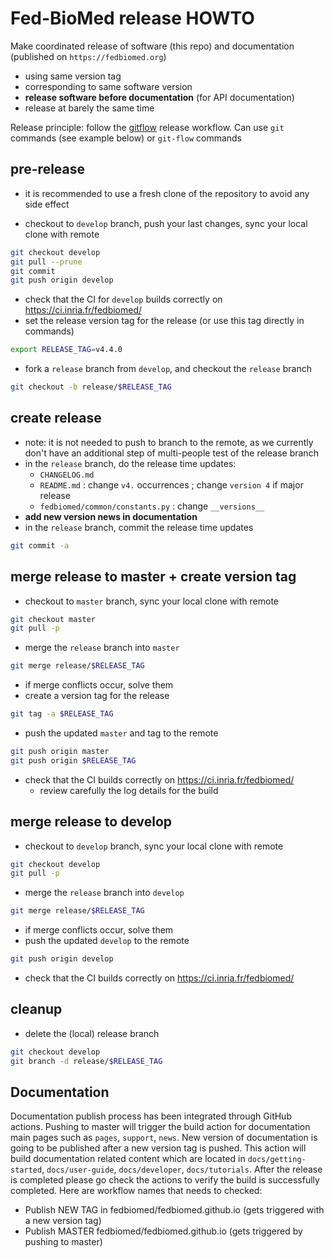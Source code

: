 # Fed-BioMed release HOWTO

Make coordinated release of software (this repo) and documentation (published on `https://fedbiomed.org`)
  * using same version tag
  * corresponding to same software version
  * **release software before documentation** (for API documentation)
  * release at barely the same time

Release principle: follow the [gitflow](https://www.atlassian.com/git/tutorials/comparing-workflows/gitflow-workflow) release workflow. Can use `git` commands (see example below) or `git-flow` commands

## pre-release

- it is recommended to use a fresh clone of the repository to avoid any side effect

- checkout to `develop` branch, push your last changes, sync your local clone with remote
```bash
git checkout develop
git pull --prune
git commit
git push origin develop
```
- check that the CI for `develop` builds correctly on https://ci.inria.fr/fedbiomed/
- set the release version tag for the release (or use this tag directly in commands)
```bash
export RELEASE_TAG=v4.4.0
```
- fork a `release` branch from `develop`, and checkout the `release` branch
```bash
git checkout -b release/$RELEASE_TAG
```

## create release

- note: it is not needed to push to branch to the remote, as we currently don't have an additional step of multi-people test of the release branch
- in the `release` branch, do the release time updates:
  * `CHANGELOG.md`
  * `README.md` : change `v4.` occurrences ; change `version 4` if major release
  * `fedbiomed/common/constants.py` : change `__versions__`
- **add new version news in documentation** 
- in the `release` branch, commit the release time updates
```bash
git commit -a
```

## merge release to master + create version tag

- checkout to `master` branch, sync your local clone with remote
```bash
git checkout master
git pull -p
```
- merge the `release` branch into `master`
```bash
git merge release/$RELEASE_TAG
```
- if merge conflicts occur, solve them
- create a version tag for the release
```bash
git tag -a $RELEASE_TAG
```
- push the updated `master` and tag to the remote
```bash
git push origin master
git push origin $RELEASE_TAG
```
- check that the CI builds correctly on https://ci.inria.fr/fedbiomed/
  * review carefully the log details for the build


## merge release to develop

- checkout to `develop` branch, sync your local clone with remote
```bash
git checkout develop
git pull -p
```
- merge the `release` branch into `develop`
```bash
git merge release/$RELEASE_TAG
```
- if merge conflicts occur, solve them
- push the updated `develop` to the remote
```bash
git push origin develop
```
- check that the CI builds correctly on https://ci.inria.fr/fedbiomed/


## cleanup

- delete the (local) release branch
```bash
git checkout develop
git branch -d release/$RELEASE_TAG
```

## Documentation 

Documentation publish process has been integrated through GitHub actions. Pushing to master will trigger the build action for documentation main pages such as `pages`, `support`, `news`.  New version of documentation is going to be published after a new version tag is pushed. This action will build documentation related content which are located in `docs/getting-started`, `docs/user-guide`, `docs/developer`, `docs/tutorials`. After the release is completed please go check the actions to verify the build is successfully completed. Here are workflow names that needs to checked: 

- Publish NEW TAG in fedbiomed/fedbiomed.github.io (gets triggered with a new version tag)
- Publish MASTER fedbiomed/fedbiomed.github.io (gets triggered by pushing to master)